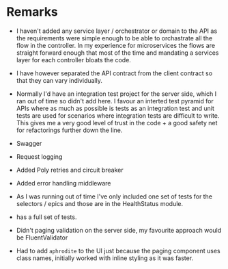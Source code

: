 # Remarks

* I haven't added any service layer / orchestrator or domain to the API as the requirements were simple enough to be able to orchastrate all the flow in the controller. In my experience for microservices the flows are straight forward enough that most of the time and mandating a services layer for each controller bloats the code.

* I have however separated the API contract from the client contract so that they can vary individually.

* Normally I'd have an integration test project for the server side, which I ran out of time so didn't add here. I favour an interted test pyramid for APIs where as much as possible is tests as an integration test and unit tests are used for scenarios where integration tests are difficult to write. This gives me a very good level of trust in the code + a good safety net for refactorings further down the line.

* Swagger

* Request logging

* Added Poly retries and circuit breaker

* Added error handling middleware

* As I was running out of time I've only included one set of tests for the selectors / epics and those are in the HealthStatus module.

* <CountriesList /> has a full set of tests.

* Didn't paging validation on the server side, my favourite approach would be FluentValidator

* Had to add `aphrodite` to the UI just because the paging component uses class names, initially worked with inline styling as it was faster.

